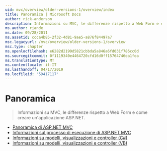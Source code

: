 ```yaml
---
uid: mvc/overview/older-versions-1/overview/index
title: Panoramica | Microsoft Docs
author: rick-anderson
description: Informazioni su MVC, le differenze rispetto a Web Form e come creare un'applicazione ASP.NET.
ms.author: riande
ms.date: 09/28/2011
ms.assetid: ccca4b85-2f32-4d81-9ae5-a876f84497a7
msc.legacyurl: /mvc/overview/older-versions-1/overview
msc.type: chapter
ms.openlocfilehash: e6282d2199d5821cbbda5a846a6fd031f786cc0d
ms.sourcegitcommit: 0f1119340e4464720cfd16d0ff15764746ea1fea
ms.translationtype: MT
ms.contentlocale: it-IT
ms.lasthandoff: 04/17/2019
ms.locfileid: "59417117"
---
```

# <a name="overview"></a>Panoramica

> Informazioni su MVC, le differenze rispetto a Web Form e come creare un'applicazione ASP.NET.


- [Panoramica di ASP.NET MVC](asp-net-mvc-overview.md)
- [Informazioni sul processo di esecuzione di ASP.NET MVC](understanding-the-asp-net-mvc-execution-process.md)
- [Informazioni su modelli, visualizzazioni e controller (C#)](understanding-models-views-and-controllers-cs.md)
- [Informazioni su modelli, visualizzazioni e controller (VB)](understanding-models-views-and-controllers-vb.md)
